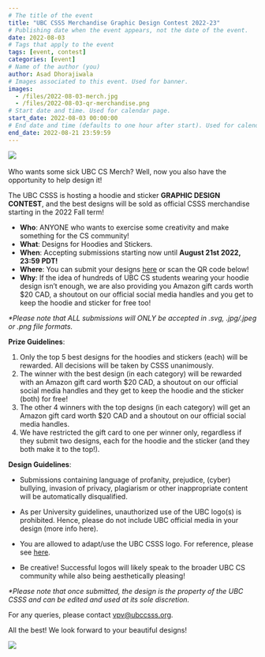 ```yaml
---
# The title of the event
title: "UBC CSSS Merchandise Graphic Design Contest 2022-23"
# Publishing date when the event appears, not the date of the event.
date: 2022-08-03
# Tags that apply to the event
tags: [event, contest]
categories: [event]
# Name of the author (you)
author: Asad Dhorajiwala
# Images associated to this event. Used for banner.
images:
  - /files/2022-08-03-merch.jpg
  - /files/2022-08-03-qr-merchandise.png
# Start date and time. Used for calendar page.
start_date: 2022-08-03 00:00:00
# End date and time (defaults to one hour after start). Used for calendar page.
end_date: 2022-08-21 23:59:59
---
```


<div class="container">
  <div class="row justify-content-center">
    <div class="col-md-8">
      <img src="/files/2022-08-03-merch.jpg">
    </div>
  </div>
</div>

<br/>
Who wants some sick UBC CS Merch? Well, now you also have the opportunity to help design it!

The UBC CSSS is hosting a hoodie and sticker **GRAPHIC DESIGN CONTEST**, and the best designs will be sold as official CSSS merchandise starting in the 2022 Fall term!

- **Who**: ANYONE who wants to exercise some creativity and make something for the CS community!
- **What**: Designs for Hoodies and Stickers.
- **When**: Accepting submissions starting now until **August 21st 2022, 23:59 PDT!**
- **Where**: You can submit your designs [here](https://ubc.ca1.qualtrics.com/jfe/form/SV_9tQ8vvBj2zT7794) or scan the QR code below!
- **Why**: If the idea of hundreds of UBC CS students wearing your hoodie design isn’t enough, we are also providing you Amazon gift cards worth $20 CAD, a shoutout on our official social media handles and you get to keep the hoodie and sticker for free too!

_\*Please note that ALL submissions will ONLY be accepted in .svg, .jpg/.jpeg or .png file formats._

**Prize Guidelines**:

1. Only the top 5 best designs for the hoodies and stickers (each) will be rewarded. All decisions will be taken by CSSS unanimously.
2. The winner with the best design (in each category) will be rewarded with an Amazon gift card worth $20 CAD, a shoutout on our official social media handles and they get to keep the hoodie and the sticker (both) for free!
3. The other 4 winners with the top designs (in each category) will get an Amazon gift card worth $20 CAD and a shoutout on our official social media handles.
4. We have restricted the gift card to one per winner only, regardless if they submit two designs, each for the hoodie and the sticker (and they both make it to the top!).

**Design Guidelines**:

- Submissions containing language of profanity, prejudice, (cyber) bullying, invasion of privacy, plagiarism or other inappropriate content will be automatically disqualified.

- As per University guidelines, unauthorized use of the UBC logo(s) is prohibited. Hence, please do not include UBC official media in your design (more info here).

- You are allowed to adapt/use the UBC CSSS logo. For reference, please see [here](https://github.com/ubccsss/styles/blob/master/static/logo-variants/color-background.svg).

- Be creative! Successful logos will likely speak to the broader UBC CS community while also being aesthetically pleasing!

_\*Please note that once submitted, the design is the property of the UBC CSSS and can be edited and used at its sole discretion._

For any queries, please contact [vpv@ubccsss.org](mailto:vpv@ubccsss.org).

All the best! We look forward to your beautiful designs!

![](/files/2022-08-03-qr-merchandise.png)
